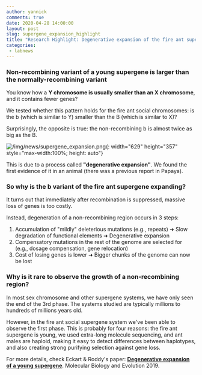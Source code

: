 ```yaml
---
author: yannick
comments: true
date: 2020-04-28 14:00:00
layout: post
slug: supergene_expansion_highlight
title: "Research Highlight: Degenerative expansion of the fire ant supergene"
categories:
 - labnews
---
```




### Non-recombining variant of a young supergene is larger than the normally-recombining variant

You know how a **Y chromosome is usually smaller than an X chromosome**, and it contains fewer genes? 


We tested whether this pattern holds for the fire ant social chromosomes: is the b (which is similar to Y) smaller than the B (which is similar to X)? 

Surprisingly, the opposite is true: the non-recombining b is almost twice as big as the B. 


![/img/news/supergene_expansion.png](/img/news/supergene_expansion.png#center){: width="629" height="357" style="max-width:100%; height: auto"}

This is due to a process called **"degenerative expansion"**. We found the first evidence of it in an animal (there was a previous report in Papaya). 



### So why is the b variant of the fire ant supergene expanding?

It turns out that immediately after recombination is suppressed, massive loss of genes is too costly.

Instead, degeneration of a non-recombining region occurs in 3 steps: 

 1. Accumulation of "mildly" deleterious mutations (e.g., repeats)
	➜ Slow degradation of functional elements
	➜ Degenerative expansion
 2. Compensatory mutations in the rest of the genome are selected for (e.g., dosage compensation, gene relocation)
 3. Cost of losing genes is lower
	➜ Bigger chunks of the genome can now be lost

### Why is it rare to observe the growth of a non-recombining region?

In most sex chromosome and other supergene systems, we have only seen the end of the 3rd phase. The systems studied are typically millions to hundreds of millions years old.

However, in the fire ant social supergene system we've been able to observe the first phase. This is probably for four reasons: the fire ant supergene is young, we used extra-long molecule sequencing, and ant males are haploid, making it easy to detect differences between haplotypes, and also creating strong purifying selection against gene loss.


For more details, check Eckart & Roddy's paper: **[Degenerative expansion of a young supergene](http://dx.doi.org/10.1093/molbev/msy236)**. Molecular Biology and Evolution 2019. 



 

